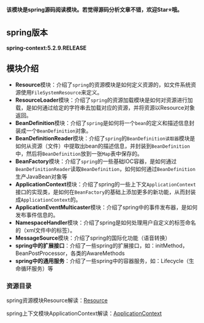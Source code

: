 **该模块是spring源码阅读模块。若觉得源码分析文章不错，欢迎Star⭐哦。**



## spring版本

**spring-context:5.2.9.RELEASE**



## 模块介绍

- **Resource**模块：介绍了`spring`的资源模块是如何定义资源的，如文件系统资源使用`FileSystemResource`来定义。
- **ResourceLoader**模块：介绍了`spring`的资源加载模块是如何对资源进行加载，是如何通过给定的字符串去加载对应的资源，并将资源以Resource对象返回。
- **BeanDefinition**模块：介绍了`spring`是如何将一个`bean`的定义和描述信息封装成一个`BeanDefinition`对象。
- **BeanDefinitionReader**模块：介绍了`spring`的`BeanDefinition读取器`模块是如何从资源（文件）中提取出bean的描述信息，并封装到`BeanDefinition`中，然后将`BeanDefinition`放到一张`Map`表中保存的。
- **BeanFactory**模块：介绍了`spring`的一些基础IOC容器，是如何通过`BeanDefinitionReader`读取`BeanDefinition`，如何如何通过`BeanDefinition`生产JavaBean对象等
- **ApplicationContext**模块：介绍了spring的一些上下文`ApplicationContext`接口的实现类，是如何在`BeanFactory`的基础上添加更多的新功能，从而封装成`ApplicationContext`的。
- **ApplicationEventMulticaster**模块：介绍了spring中的事件发布器，是如何发布事件信息的。
- **NamespaceHandler**模块：介绍了spring是如何处理用户自定义的标签命名的（xml文件中的标签）。
- **MessageSource**模块：介绍了spring的国际化功能（语音转换）
- **spring中的扩展接口**：介绍了一些spring的扩展接口，如：initMethod，BeanPostProcessor，各类的AwareMethods
- **spring中的通用服务**：介绍了一些spring中的容器服务，如：Lifecycle（生命循环服务）等





### 资源目录

spring资源模块Resource解读：[Resource](https://github.com/WenyaoL/source-blog/tree/main/Spring/Resource)

spring上下文模块ApplicationContext解读：[ApplicationContext](https://github.com/WenyaoL/source-blog/tree/main/Spring/ApplicationContext)